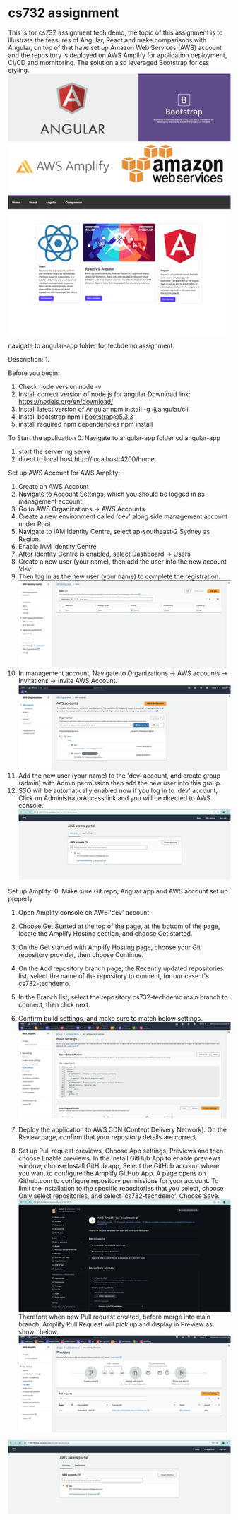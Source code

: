 # cs732 assignment
This is for cs732 assignment tech demo, the topic of this assignment is to illustrate the feasures of Angular, React and make comparisons with Angular, on top of that have set up Amazon Web Services (AWS) account and the repository is deployed on AWS Amplify for application deployment, CI/CD and mornitoring. The solution also leveraged Bootstrap for css styling. 
![Tools](images/Tools.png "Tools")
![app-home](images/app-home.png "app-home")

navigate to angular-app folder for techdemo assignment.

Description:
1. 

Before you begin:
1. Check node version
    node -v
2. Install correct version of node.js for angular
    Download link: https://nodejs.org/en/download/
3. Install latest version of Angular
    npm install -g @angular/cli
4. Install bootstrap
    npm i bootstrap@5.3.3
5. install required npm dependencies
    npm install
   


To Start the  application
0. Navigate to angular-app folder
    cd angular-app
1. start the server
    ng serve
2. direct to local host 
    http://localhost:4200/home




 
Set up AWS Account for AWS Amplify:
1. Create an AWS Account 
2. Navigate to Account Settings, which you should be logged in as management account. 
3. Go to AWS Organizations -> AWS Accounts.
4. Create a new environment called 'dev' along side management account under Root.
5. Navigate to IAM Identity Centre, select ap-southeast-2 Sydney as Region.
6. Enable IAM Identity Centre
7. After Identity Centre is enabled, select Dashboard -> Users
8. Create a new user (your name), then add the user into the new account 'dev'
9. Then log in as the new user (your name) to complete the registration.
![Alt text](images/AWS-IAM.png "AWS-IAM")
10. In management account, Navigate to Organizations -> AWS accounts -> Invitations -> Invite AWS Account. 
![Alt text](images/AWS-Org.png "AWS-Org")
11. Add the new user (your name) to the 'dev' account, and create group (admin) with Admin permission then add the new user into this group. 
12. SSO will be automatically enabled now if you log in to 'dev' account, Click on AdministratorAccess link and you will be directed to AWS console. 
![Alt text](images/AWS-SSO.png "AWS-SSO")

Set up Amplify:
0. Make sure Git repo, Anguar app and AWS account set up properly
1. Open Amplify console on AWS 'dev' account
2. Choose Get Started at the top of the page, at the bottom of the page, locate the Amplify Hosting section, and choose Get started.
3. On the Get started with Amplify Hosting page, choose your Git repository provider, then choose Continue.
4. On the Add repository branch page,  the Recently updated repositories list, select the name of the repository to connect, for our case it's cs732-techdemo.
5. In the Branch list, select the repository cs732-techdemo main branch to connect, then click next.
6. Confirm build settings, and make sure to match below settings.
![AWS-Amplify-build](images/AWS-Amplify-build.png "AWS-Amplify-build")
7. Deploy the application to AWS CDN (Content Delivery Network). On the Review page, confirm that your repository details are correct.

8. Set up Pull request previews, Choose App settings, Previews and then choose Enable previews. In the Install GitHub App to enable previews window, choose Install GitHub app, Select the GitHub account where you want to configure the Amplify GitHub App. A page opens on Github.com to configure repository permissions for your account. To limit the installation to the specific repositories that you select, choose Only select repositories, and select 'cs732-techdemo'. Choose Save.
![Git-Amplify](images/Git-Amplify.png "Git-Amplify")
Therefore when new Pull request created, before merge into main branch, Amplify Pull Request will pick up and display in Preview as shown below.
![AWS-Amplify-PR](images/AWS-Amplify-PR.png "AWS-Amplify-PR")



![Alt text](images/AWS-SSO.png "AWS-SSO")



